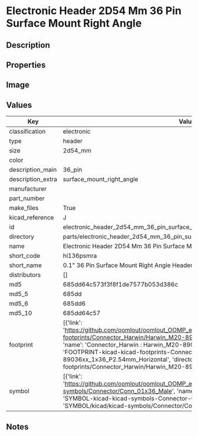 # Electronic Header 2D54 Mm 36 Pin Surface Mount Right Angle

## Description

## Properties


## Image


## Values

| Key | Value |
| --- | --- |
| classification | electronic |
| type | header |
| size | 2d54_mm |
| color |  |
| description_main | 36_pin |
| description_extra | surface_mount_right_angle |
| manufacturer |  |
| part_number |  |
| make_files | True |
| kicad_reference | J |
| id | electronic_header_2d54_mm_36_pin_surface_mount_right_angle |
| directory | parts/electronic_header_2d54_mm_36_pin_surface_mount_right_angle |
| name | Electronic Header 2D54 Mm 36 Pin Surface Mount Right Angle |
| short_code | hi136psmra |
| short_name | 0.1" 36 Pin Surface Mount Right Angle Header |
| distributors | [] |
| md5 | 685dd64c573f3f8f1de7577b053d386c |
| md5_5 | 685dd |
| md5_6 | 685dd6 |
| md5_10 | 685dd64c57 |
| footprint | [{'link': 'https://github.com/oomlout/oomlout_OOMP_eda_V2/tree/main/FOOTPRINT/kicad/kicad-footprints/Connector_Harwin/Harwin_M20-89036xx_1x36_P2.54mm_Horizontal', 'name': 'Connector_Harwin : Harwin_M20-89036xx_1x36_P2.54mm_Horizontal', 'id': 'FOOTPRINT-kicad-kicad-footprints-Connector_Harwin-Harwin_M20-89036xx_1x36_P2.54mm_Horizontal', 'directory': 'FOOTPRINT/kicad/kicad-footprints/Connector_Harwin/Harwin_M20-89036xx_1x36_P2.54mm_Horizontal/'}] |
| symbol | [{'link': 'https://github.com/oomlout/oomlout_OOMP_eda_V2/tree/main/SYMBOL/kicad/kicad-symbols/Connector/Conn_01x36_Male', 'name': 'Connector : Conn_01x36_Male', 'id': 'SYMBOL-kicad-kicad-symbols-Connector-Conn_01x36_Male', 'directory': 'SYMBOL/kicad/kicad-symbols/Connector/Conn_01x36_Male/'}] |

## Notes

